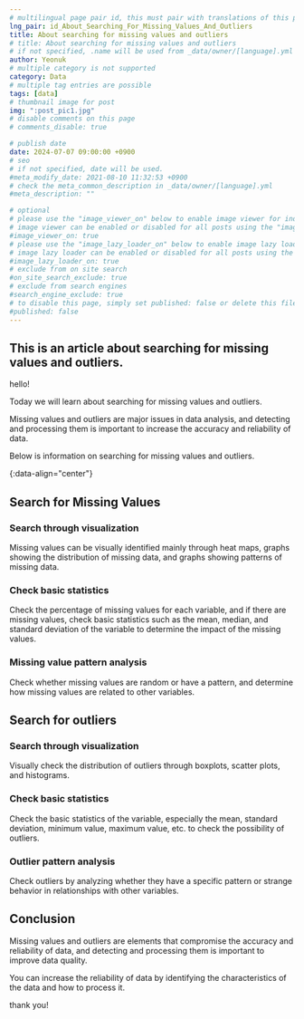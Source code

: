 ```yaml
---
# multilingual page pair id, this must pair with translations of this page. (This name must be unique)
lng_pair: id_About_Searching_For_Missing_Values_And_Outliers
title: About searching for missing values ​​and outliers
# title: About searching for missing values ​​and outliers
# if not specified, .name will be used from _data/owner/[language].yml
author: Yeonuk
# multiple category is not supported
category: Data
# multiple tag entries are possible
tags: [data]
# thumbnail image for post
img: ":post_pic1.jpg"
# disable comments on this page
# comments_disable: true

# publish date
date: 2024-07-07 09:00:00 +0900
# seo
# if not specified, date will be used.
#meta_modify_date: 2021-08-10 11:32:53 +0900
# check the meta_common_description in _data/owner/[language].yml
#meta_description: ""

# optional
# please use the "image_viewer_on" below to enable image viewer for individual pages or posts (_posts/ or [language]/_posts folders).
# image viewer can be enabled or disabled for all posts using the "image_viewer_posts: true" setting in _data/conf/main.yml.
#image_viewer_on: true
# please use the "image_lazy_loader_on" below to enable image lazy loader for individual pages or posts (_posts/ or [language]/_posts folders).
# image lazy loader can be enabled or disabled for all posts using the "image_lazy_loader_posts: true" setting in _data/conf/main.yml.
#image_lazy_loader_on: true
# exclude from on site search
#on_site_search_exclude: true
# exclude from search engines
#search_engine_exclude: true
# to disable this page, simply set published: false or delete this file
#published: false
---
```


<!-- outline-start -->

## This is an article about searching for missing values ​​and outliers.

hello!

Today we will learn about searching for missing values ​​and outliers.

Missing values ​​and outliers are major issues in data analysis, and detecting and processing them is important to increase the accuracy and reliability of data.

Below is information on searching for missing values ​​and outliers.

{:data-align="center"}

<!-- outline-end -->

## Search for Missing Values

### Search through visualization

Missing values ​​can be visually identified mainly through heat maps, graphs showing the distribution of missing data, and graphs showing patterns of missing data.

### Check basic statistics

Check the percentage of missing values ​​for each variable, and if there are missing values, check basic statistics such as the mean, median, and standard deviation of the variable to determine the impact of the missing values.

### Missing value pattern analysis

Check whether missing values ​​are random or have a pattern, and determine how missing values ​​are related to other variables.

## Search for outliers

### Search through visualization

Visually check the distribution of outliers through boxplots, scatter plots, and histograms.

### Check basic statistics

Check the basic statistics of the variable, especially the mean, standard deviation, minimum value, maximum value, etc. to check the possibility of outliers.

### Outlier pattern analysis

Check outliers by analyzing whether they have a specific pattern or strange behavior in relationships with other variables.

## Conclusion

Missing values ​​and outliers are elements that compromise the accuracy and reliability of data, and detecting and processing them is important to improve data quality.

You can increase the reliability of data by identifying the characteristics of the data and how to process it.

thank you!
